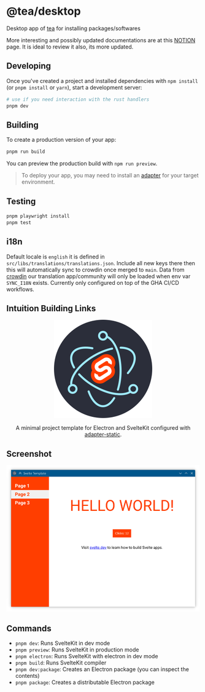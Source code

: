 # @tea/desktop

Desktop app of [tea](https://tea.xyz) for installing packages/softwares

More interesting and possibly updated documentations are at this [NOTION](https://www.notion.so/teaxyz/tea-gui-fdd9f50aa980432fa370b2cf6a03cb50) page. It is ideal to review it also, its more updated.

## Developing

Once you've created a project and installed dependencies with `npm install` (or `pnpm install` or `yarn`), start a development server:

```bash
# use if you need interaction with the rust handlers
pnpm dev
```

## Building

To create a production version of your app:

```bash
pnpm run build
```

You can preview the production build with `npm run preview`.

> To deploy your app, you may need to install an [adapter](https://kit.svelte.dev/docs/adapters) for your target environment.

## Testing

```bash
pnpm playwright install
pnpm test

```

## i18n

Default locale is `english` it is defined in `src/libs/translations/translations.json`. Include all new keys there then this will automatically sync to crowdin once merged to `main`.
Data from [crowdin](https://crowdin.com) our translation app/community will only be loaded when env var `SYNC_I18N` exists. Currently only configured on top of the GHA CI/CD workflows.


## Intuition Building Links

<p align="center">
  <img src="https://github.com/Dax89/electron-sveltekit/blob/master/icon.png" width="256">
</p>
<p align="center">
  A minimal project template for Electron and SvelteKit configured with <a href="https://www.npmjs.com/package/@sveltejs/adapter-static">adapter-static</a>.
</p>

## Screenshot

![Screenshot](https://github.com/Dax89/electron-sveltekit/blob/master/screenshot.png)

## Commands

- `pnpm dev`: Runs SvelteKit in dev mode
- `pnpm preview`: Runs SvelteKit in production mode
- `pnpm electron`: Runs SvelteKit with electron in dev mode
- `pnpm build`: Runs SvelteKit compiler
- `pnpm dev:package`: Creates an Electron package (you can inspect the contents)
- `pnpm package`: Creates a distributable Electron package
